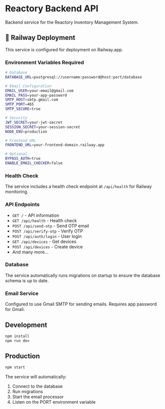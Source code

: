 # Reactory Backend API

Backend service for the Reactory Inventory Management System.

## 🚀 Railway Deployment

This service is configured for deployment on Railway.app.

### Environment Variables Required

```bash
# Database
DATABASE_URL=postgresql://username:password@host:port/database

# Email Configuration
EMAIL_USER=your-email@gmail.com
EMAIL_PASS=your-app-password
SMTP_HOST=smtp.gmail.com
SMTP_PORT=465
SMTP_SECURE=true

# Security
JWT_SECRET=your-jwt-secret
SESSION_SECRET=your-session-secret
NODE_ENV=production

# Frontend URL
FRONTEND_URL=your-frontend-domain.railway.app

# Optional
BYPASS_AUTH=true
ENABLE_EMAIL_CHECKER=false
```

### Health Check

The service includes a health check endpoint at `/api/health` for Railway monitoring.

### API Endpoints

- `GET /` - API information
- `GET /api/health` - Health check
- `POST /api/send-otp` - Send OTP email
- `POST /api/verify-otp` - Verify OTP
- `POST /api/auth/login` - User login
- `GET /api/devices` - Get devices
- `POST /api/devices` - Create device
- And many more...

### Database

The service automatically runs migrations on startup to ensure the database schema is up to date.

### Email Service

Configured to use Gmail SMTP for sending emails. Requires app password for Gmail.

## Development

```bash
npm install
npm run dev
```

## Production

```bash
npm start
```

The service will automatically:
1. Connect to the database
2. Run migrations
3. Start the email processor
4. Listen on the PORT environment variable 